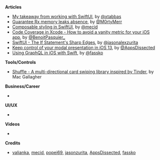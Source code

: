 
**Articles**

* [My takeaway from working with SwiftUI](https://medium.com/flawless-app-stories/my-takeaway-from-working-with-swiftui-7a589bbd1555), by [@xtabbas](https://twitter.com/xtabbas)
* [Guarantee Rx memory leaks absence](https://medium.com/flawless-app-stories/guarantee-rx-memory-leaks-absence-3a90636ec49e), by [@M0rtyMerr](https://twitter.com/M0rtyMerr)
* [Composable styling in SwiftUI](https://mecid.github.io/2019/08/28/composable-styling-in-swiftui/), by [@mecid](https://twitter.com/mecid)
* [Code Coverage in Xcode - How to avoid a vanity metric for your iOS app](https://benoitpasquier.com/code-coverage-xcode-avoid-vanity-metric-ios/), by [@BenoitPasquier_](https://twitter.com/benoitpasquier_)
* [SwiftUI - The If Statement's Sharp Edges](https://jasonzurita.com/swiftui-if-statement/), by [@jasonalexzurita](https://twitter.com/jasonalexzurita)
* [Keep control of your modal presentation in iOS 13](https://www.appsdissected.com/modal-presentation-style-ios-13/), by [@AppsDissected](https://twitter.com/AppsDissected)
* [Using GraphQL in iOS with Swift](https://kristaps.me/graphql-ios-swift/), by [@fassko](https://twitter.com/fassko)

**Tools/Controls**

* [Shuffle - A multi-directional card swiping library inspired by Tinder](https://github.com/mac-gallagher/Shuffle), by  Mac Gallagher

**Business/Career**

* 

**UI/UX**

*

**Videos**

* 

**Credits**

* [valianka](https://github.com/valianka), [mecid](https://github.com/mecid), [popei69](https://github.com/popei69), [jasonzurita](https://github.com/jasonzurita), [AppsDissected](https://github.com/AppsDissected), [fassko](https://github.com/fassko)
